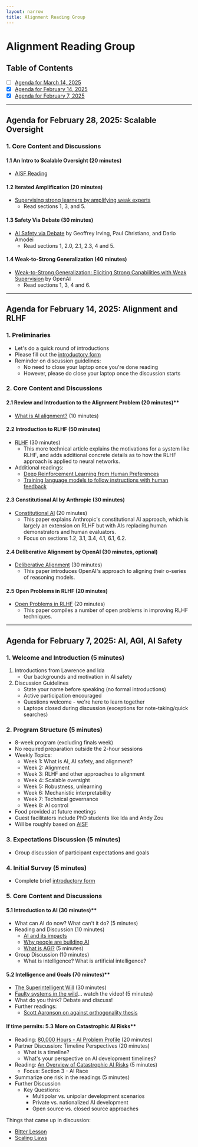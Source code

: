 ```yaml
---
layout: narrow
title: Alignment Reading Group
---
```

# Alignment Reading Group

## Table of Contents

- [ ]  [Agenda for March 14, 2025](#agenda-for-february-21-2025-constitutional-ai)
- [x]  [Agenda for February 14, 2025](#agenda-for-february-14-2025-alignment-and-rlhf)
- [x]  [Agenda for February 7, 2025](#agenda-for-february-7-2025-ai-agi-ai-safety)

---

## Agenda for February 28, 2025: Scalable Oversight

### 1. Core Content and Discussions

#### 1.1 An Intro to Scalable Oversight (20 minutes)
* [AISF Reading](https://aisafetyfundamentals.com/blog/scalable-oversight-intro/) 

#### 1.2 Iterated Amplification (20 minutes)
* [Supervising strong learners by amplifying weak experts](https://arxiv.org/pdf/1810.08575)
  * Read sections 1, 3, and 5. 

#### 1.3 Safety Via Debate (30 minutes)
* [AI Safety via Debate](https://arxiv.org/pdf/1805.00899) by Geoffrey Irving, Paul Christiano, and Dario Amodei
  * Read sections 1, 2.0, 2.1, 2.3, 4 and 5.

#### 1.4 Weak-to-Strong Generalization (40 minutes)
* [Weak-to-Strong Generalization: Eliciting Strong Capabilities with Weak Supervision](https://arxiv.org/pdf/2312.09390) by OpenAI
  * Read sections 1, 3, 4 and 6.

---

## Agenda for February 14, 2025: Alignment and RLHF

### 1. Preliminaries 
* Let's do a quick round of introductions
* Please fill out the [introductory form](https://docs.google.com/forms/d/e/1FAIpQLSeTaOr4pMsmTWqIv2rIjoZ_Jw5WCMp8HmSNvEEUqqwyILkP5Q/viewform?usp=dialog)
* Reminder on discussion guidelines:
    * No need to close your laptop once you're done reading
    * However, please do close your laptop once the discussion starts

### 2. Core Content and Discussions

#### 2.1 Review and Introduction to the Alignment Problem (20 minutes)**
* [What is AI alignment?](https://aisafetyfundamentals.com/blog/what-is-ai-alignment/) (10 minutes)

#### 2.2 Introduction to RLHF (50 minutes)
* [RLHF](https://huggingface.co/blog/rlhf) (30 minutes)
  * This more technical article explains the motivations for a system like RLHF, and adds additional concrete details as to how the RLHF approach is applied to neural networks. 
* Additional readings:
  * [Deep Reinforcement Learning from Human Preferences](https://arxiv.org/pdf/1706.03741)
  * [Training language models to follow instructions with human feedback](https://arxiv.org/pdf/2203.02155)

#### 2.3 Constitutional AI by Anthropic (30 minutes)
* [Constitutional AI](https://arxiv.org/pdf/2212.08073) (20 minutes)
  * This paper explains Anthropic's constitutional AI approach, which is largely an extension on RLHF but with AIs replacing human demonstrators and human evaluators.
  * Focus on sections 1.2, 3.1, 3.4, 4.1, 6.1, 6.2.

#### 2.4 Deliberative Alignment by OpenAI (30 minutes, optional)
* [Deliberative Alignment](https://arxiv.org/pdf/2412.16339) (30 minutes)
  * This paper introduces OpenAI's approach to aligning their o-series of reasoning models.

#### 2.5 Open Problems in RLHF (20 minutes)
* [Open Problems in RLHF](https://arxiv.org/pdf/2307.15217) (20 minutes)
  * This paper compiles a number of open problems in improving RLHF techniques.

---

## Agenda for February 7, 2025: AI, AGI, AI Safety

### 1. Welcome and Introduction (5 minutes)
1. Introductions from Lawrence and Ida
   * Our backgrounds and motivation in AI safety
2. Discussion Guidelines
   * State your name before speaking (no formal introductions)
   * Active participation encouraged
   * Questions welcome - we're here to learn together
   * Laptops closed during discussion (exceptions for note-taking/quick searches)

### 2. Program Structure (5 minutes)
* 8-week program (excluding finals week)
* No required preparation outside the 2-hour sessions
* Weekly Topics:
  * Week 1: What is AI, AI safety, and alignment?
  * Week 2: Alignment
  * Week 3: RLHF and other approaches to alignment
  * Week 4: Scalable oversight
  * Week 5: Robustness, unlearning
  * Week 6: Mechanistic interpretability
  * Week 7: Technical governance
  * Week 8: AI control
* Food provided at future meetings
* Guest facilitators include PhD students like Ida and Andy Zou
* Will be roughly based on [AISF](https://course.aisafetyfundamentals.com/alignment)

### 3. Expectations Discussion (5 minutes)
* Group discussion of participant expectations and goals

### 4. Initial Survey (5 minutes)
* Complete brief [introductory form](https://docs.google.com/forms/d/e/1FAIpQLSeTaOr4pMsmTWqIv2rIjoZ_Jw5WCMp8HmSNvEEUqqwyILkP5Q/viewform?usp=dialog)

### 5. Core Content and Discussions
#### 5.1 Introduction to AI (30 minutes)**
* What can AI do now? What can't it do? (5 minutes)
* Reading and Discussion (10 minutes)
  * [AI and its impacts](https://aisafetyfundamentals.com/blog/ai-and-its-impacts/) 
  * [Why people are building AI](https://aisafetyfundamentals.com/blog/why-are-people-building-ai-systems/) 
  * [What is AGI?](https://www.lesswrong.com/w/artificial-general-intelligence-agi) (5 minutes)
* Group Discussion (10 minutes)
    * What is intelligence? What is artificial intelligence?

#### 5.2 Intelligence and Goals (70 minutes)**
* [The Superintelligent Will](https://nickbostrom.com/superintelligentwill.pdf) (30 minutes)
* [Faulty systems in the wild](https://openai.com/index/faulty-reward-functions/)... watch the video! (5 minutes)
* What do you think? Debate and discuss!
* Further readings:
  * [Scott Aaronson on against orthogonality thesis](https://scottaaronson.blog/?p=7064)

#### If time permits: 5.3 More on Catastrophic AI Risks**
* Reading: [80,000 Hours - AI Problem Profile](https://80000hours.org/problem-profiles/artificial-intelligence/) (20 minutes)
* Partner Discussion: Timeline Perspectives (20 minutes)
  * What is a timeline?
  * What's your perspective on AI development timelines?
* Reading: [An Overview of Catastrophic AI Risks](https://arxiv.org/pdf/2306.12001) (5 minutes)
  * Focus: Section 3 - AI Race
* Summarize one risk in the readings (5 minutes)
* Further Discussion 
  * Key Questions:
    * Multipolar vs. unipolar development scenarios
    * Private vs. nationalized AI development
    * Open source vs. closed source approaches

Things that came up in discussion:
* [Bitter Lesson](http://www.incompleteideas.net/IncIdeas/BitterLesson.html)
* [Scaling Laws](https://arxiv.org/pdf/2001.08361)



